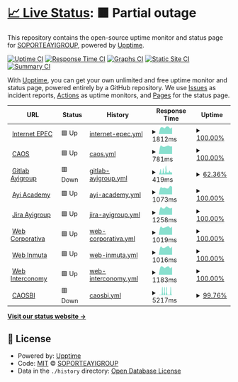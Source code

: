 # [📈 Live Status](https://demo.upptime.js.org): <!--live status--> **🟧 Partial outage**

This repository contains the open-source uptime monitor and status page for [SOPORTEAYIGROUP](https://demo.upptime.js.org), powered by [Upptime](https://github.com/upptime/upptime).

[![Uptime CI](https://github.com/SOPORTEAYIGROUP/AYIGROUP/workflows/Uptime%20CI/badge.svg)](https://github.com/SOPORTEAYIGROUP/AYIGROUP/actions?query=workflow%3A%22Uptime+CI%22)
[![Response Time CI](https://github.com/SOPORTEAYIGROUP/AYIGROUP/workflows/Response%20Time%20CI/badge.svg)](https://github.com/SOPORTEAYIGROUP/AYIGROUP/actions?query=workflow%3A%22Response+Time+CI%22)
[![Graphs CI](https://github.com/SOPORTEAYIGROUP/AYIGROUP/workflows/Graphs%20CI/badge.svg)](https://github.com/SOPORTEAYIGROUP/AYIGROUP/actions?query=workflow%3A%22Graphs+CI%22)
[![Static Site CI](https://github.com/SOPORTEAYIGROUP/AYIGROUP/workflows/Static%20Site%20CI/badge.svg)](https://github.com/SOPORTEAYIGROUP/AYIGROUP/actions?query=workflow%3A%22Static+Site+CI%22)
[![Summary CI](https://github.com/SOPORTEAYIGROUP/AYIGROUP/workflows/Summary%20CI/badge.svg)](https://github.com/SOPORTEAYIGROUP/AYIGROUP/actions?query=workflow%3A%22Summary+CI%22)

With [Upptime](https://upptime.js.org), you can get your own unlimited and free uptime monitor and status page, powered entirely by a GitHub repository. We use [Issues](https://github.com/SOPORTEAYIGROUP/AYIGROUP/issues) as incident reports, [Actions](https://github.com/SOPORTEAYIGROUP/AYIGROUP/actions) as uptime monitors, and [Pages](https://demo.upptime.js.org) for the status page.

<!--start: status pages-->
<!-- This summary is generated by Upptime (https://github.com/upptime/upptime) -->
<!-- Do not edit this manually, your changes will be overwritten -->
<!-- prettier-ignore -->
| URL | Status | History | Response Time | Uptime |
| --- | ------ | ------- | ------------- | ------ |
| <img alt="" src="https://icons.duckduckgo.com/ip3/null.ico" height="13"> [Internet EPEC](190.96.117.110) | 🟩 Up | [internet-epec.yml](https://github.com/SOPORTEAYIGROUP/AYIGROUP/commits/HEAD/history/internet-epec.yml) | <details><summary><img alt="Response time graph" src="./graphs/internet-epec/response-time-week.png" height="20"> 1812ms</summary><br><a href="https://SOPORTEAYIGROUP.github.io/AYIGROUP/history/internet-epec"><img alt="Response time 1916" src="https://img.shields.io/endpoint?url=https%3A%2F%2Fraw.githubusercontent.com%2FSOPORTEAYIGROUP%2FAYIGROUP%2FHEAD%2Fapi%2Finternet-epec%2Fresponse-time.json"></a><br><a href="https://SOPORTEAYIGROUP.github.io/AYIGROUP/history/internet-epec"><img alt="24-hour response time 1842" src="https://img.shields.io/endpoint?url=https%3A%2F%2Fraw.githubusercontent.com%2FSOPORTEAYIGROUP%2FAYIGROUP%2FHEAD%2Fapi%2Finternet-epec%2Fresponse-time-day.json"></a><br><a href="https://SOPORTEAYIGROUP.github.io/AYIGROUP/history/internet-epec"><img alt="7-day response time 1812" src="https://img.shields.io/endpoint?url=https%3A%2F%2Fraw.githubusercontent.com%2FSOPORTEAYIGROUP%2FAYIGROUP%2FHEAD%2Fapi%2Finternet-epec%2Fresponse-time-week.json"></a><br><a href="https://SOPORTEAYIGROUP.github.io/AYIGROUP/history/internet-epec"><img alt="30-day response time 1975" src="https://img.shields.io/endpoint?url=https%3A%2F%2Fraw.githubusercontent.com%2FSOPORTEAYIGROUP%2FAYIGROUP%2FHEAD%2Fapi%2Finternet-epec%2Fresponse-time-month.json"></a><br><a href="https://SOPORTEAYIGROUP.github.io/AYIGROUP/history/internet-epec"><img alt="1-year response time 1916" src="https://img.shields.io/endpoint?url=https%3A%2F%2Fraw.githubusercontent.com%2FSOPORTEAYIGROUP%2FAYIGROUP%2FHEAD%2Fapi%2Finternet-epec%2Fresponse-time-year.json"></a></details> | <details><summary><a href="https://SOPORTEAYIGROUP.github.io/AYIGROUP/history/internet-epec">100.00%</a></summary><a href="https://SOPORTEAYIGROUP.github.io/AYIGROUP/history/internet-epec"><img alt="All-time uptime 98.47%" src="https://img.shields.io/endpoint?url=https%3A%2F%2Fraw.githubusercontent.com%2FSOPORTEAYIGROUP%2FAYIGROUP%2FHEAD%2Fapi%2Finternet-epec%2Fuptime.json"></a><br><a href="https://SOPORTEAYIGROUP.github.io/AYIGROUP/history/internet-epec"><img alt="24-hour uptime 100.00%" src="https://img.shields.io/endpoint?url=https%3A%2F%2Fraw.githubusercontent.com%2FSOPORTEAYIGROUP%2FAYIGROUP%2FHEAD%2Fapi%2Finternet-epec%2Fuptime-day.json"></a><br><a href="https://SOPORTEAYIGROUP.github.io/AYIGROUP/history/internet-epec"><img alt="7-day uptime 100.00%" src="https://img.shields.io/endpoint?url=https%3A%2F%2Fraw.githubusercontent.com%2FSOPORTEAYIGROUP%2FAYIGROUP%2FHEAD%2Fapi%2Finternet-epec%2Fuptime-week.json"></a><br><a href="https://SOPORTEAYIGROUP.github.io/AYIGROUP/history/internet-epec"><img alt="30-day uptime 99.80%" src="https://img.shields.io/endpoint?url=https%3A%2F%2Fraw.githubusercontent.com%2FSOPORTEAYIGROUP%2FAYIGROUP%2FHEAD%2Fapi%2Finternet-epec%2Fuptime-month.json"></a><br><a href="https://SOPORTEAYIGROUP.github.io/AYIGROUP/history/internet-epec"><img alt="1-year uptime 98.47%" src="https://img.shields.io/endpoint?url=https%3A%2F%2Fraw.githubusercontent.com%2FSOPORTEAYIGROUP%2FAYIGROUP%2FHEAD%2Fapi%2Finternet-epec%2Fuptime-year.json"></a></details>
| <img alt="" src="https://icons.duckduckgo.com/ip3/caos.ayi-asociados.com.ico" height="13"> [CAOS](http://caos.ayi-asociados.com/) | 🟩 Up | [caos.yml](https://github.com/SOPORTEAYIGROUP/AYIGROUP/commits/HEAD/history/caos.yml) | <details><summary><img alt="Response time graph" src="./graphs/caos/response-time-week.png" height="20"> 781ms</summary><br><a href="https://SOPORTEAYIGROUP.github.io/AYIGROUP/history/caos"><img alt="Response time 900" src="https://img.shields.io/endpoint?url=https%3A%2F%2Fraw.githubusercontent.com%2FSOPORTEAYIGROUP%2FAYIGROUP%2FHEAD%2Fapi%2Fcaos%2Fresponse-time.json"></a><br><a href="https://SOPORTEAYIGROUP.github.io/AYIGROUP/history/caos"><img alt="24-hour response time 762" src="https://img.shields.io/endpoint?url=https%3A%2F%2Fraw.githubusercontent.com%2FSOPORTEAYIGROUP%2FAYIGROUP%2FHEAD%2Fapi%2Fcaos%2Fresponse-time-day.json"></a><br><a href="https://SOPORTEAYIGROUP.github.io/AYIGROUP/history/caos"><img alt="7-day response time 781" src="https://img.shields.io/endpoint?url=https%3A%2F%2Fraw.githubusercontent.com%2FSOPORTEAYIGROUP%2FAYIGROUP%2FHEAD%2Fapi%2Fcaos%2Fresponse-time-week.json"></a><br><a href="https://SOPORTEAYIGROUP.github.io/AYIGROUP/history/caos"><img alt="30-day response time 790" src="https://img.shields.io/endpoint?url=https%3A%2F%2Fraw.githubusercontent.com%2FSOPORTEAYIGROUP%2FAYIGROUP%2FHEAD%2Fapi%2Fcaos%2Fresponse-time-month.json"></a><br><a href="https://SOPORTEAYIGROUP.github.io/AYIGROUP/history/caos"><img alt="1-year response time 922" src="https://img.shields.io/endpoint?url=https%3A%2F%2Fraw.githubusercontent.com%2FSOPORTEAYIGROUP%2FAYIGROUP%2FHEAD%2Fapi%2Fcaos%2Fresponse-time-year.json"></a></details> | <details><summary><a href="https://SOPORTEAYIGROUP.github.io/AYIGROUP/history/caos">100.00%</a></summary><a href="https://SOPORTEAYIGROUP.github.io/AYIGROUP/history/caos"><img alt="All-time uptime 98.88%" src="https://img.shields.io/endpoint?url=https%3A%2F%2Fraw.githubusercontent.com%2FSOPORTEAYIGROUP%2FAYIGROUP%2FHEAD%2Fapi%2Fcaos%2Fuptime.json"></a><br><a href="https://SOPORTEAYIGROUP.github.io/AYIGROUP/history/caos"><img alt="24-hour uptime 100.00%" src="https://img.shields.io/endpoint?url=https%3A%2F%2Fraw.githubusercontent.com%2FSOPORTEAYIGROUP%2FAYIGROUP%2FHEAD%2Fapi%2Fcaos%2Fuptime-day.json"></a><br><a href="https://SOPORTEAYIGROUP.github.io/AYIGROUP/history/caos"><img alt="7-day uptime 100.00%" src="https://img.shields.io/endpoint?url=https%3A%2F%2Fraw.githubusercontent.com%2FSOPORTEAYIGROUP%2FAYIGROUP%2FHEAD%2Fapi%2Fcaos%2Fuptime-week.json"></a><br><a href="https://SOPORTEAYIGROUP.github.io/AYIGROUP/history/caos"><img alt="30-day uptime 100.00%" src="https://img.shields.io/endpoint?url=https%3A%2F%2Fraw.githubusercontent.com%2FSOPORTEAYIGROUP%2FAYIGROUP%2FHEAD%2Fapi%2Fcaos%2Fuptime-month.json"></a><br><a href="https://SOPORTEAYIGROUP.github.io/AYIGROUP/history/caos"><img alt="1-year uptime 98.68%" src="https://img.shields.io/endpoint?url=https%3A%2F%2Fraw.githubusercontent.com%2FSOPORTEAYIGROUP%2FAYIGROUP%2FHEAD%2Fapi%2Fcaos%2Fuptime-year.json"></a></details>
| <img alt="" src="https://icons.duckduckgo.com/ip3/gitlab.ayi-asociados.com.ico" height="13"> [Gitlab Ayigroup](https://gitlab.ayi-asociados.com/) | 🟥 Down | [gitlab-ayigroup.yml](https://github.com/SOPORTEAYIGROUP/AYIGROUP/commits/HEAD/history/gitlab-ayigroup.yml) | <details><summary><img alt="Response time graph" src="./graphs/gitlab-ayigroup/response-time-week.png" height="20"> 419ms</summary><br><a href="https://SOPORTEAYIGROUP.github.io/AYIGROUP/history/gitlab-ayigroup"><img alt="Response time 2939" src="https://img.shields.io/endpoint?url=https%3A%2F%2Fraw.githubusercontent.com%2FSOPORTEAYIGROUP%2FAYIGROUP%2FHEAD%2Fapi%2Fgitlab-ayigroup%2Fresponse-time.json"></a><br><a href="https://SOPORTEAYIGROUP.github.io/AYIGROUP/history/gitlab-ayigroup"><img alt="24-hour response time 288" src="https://img.shields.io/endpoint?url=https%3A%2F%2Fraw.githubusercontent.com%2FSOPORTEAYIGROUP%2FAYIGROUP%2FHEAD%2Fapi%2Fgitlab-ayigroup%2Fresponse-time-day.json"></a><br><a href="https://SOPORTEAYIGROUP.github.io/AYIGROUP/history/gitlab-ayigroup"><img alt="7-day response time 419" src="https://img.shields.io/endpoint?url=https%3A%2F%2Fraw.githubusercontent.com%2FSOPORTEAYIGROUP%2FAYIGROUP%2FHEAD%2Fapi%2Fgitlab-ayigroup%2Fresponse-time-week.json"></a><br><a href="https://SOPORTEAYIGROUP.github.io/AYIGROUP/history/gitlab-ayigroup"><img alt="30-day response time 454" src="https://img.shields.io/endpoint?url=https%3A%2F%2Fraw.githubusercontent.com%2FSOPORTEAYIGROUP%2FAYIGROUP%2FHEAD%2Fapi%2Fgitlab-ayigroup%2Fresponse-time-month.json"></a><br><a href="https://SOPORTEAYIGROUP.github.io/AYIGROUP/history/gitlab-ayigroup"><img alt="1-year response time 3151" src="https://img.shields.io/endpoint?url=https%3A%2F%2Fraw.githubusercontent.com%2FSOPORTEAYIGROUP%2FAYIGROUP%2FHEAD%2Fapi%2Fgitlab-ayigroup%2Fresponse-time-year.json"></a></details> | <details><summary><a href="https://SOPORTEAYIGROUP.github.io/AYIGROUP/history/gitlab-ayigroup">62.36%</a></summary><a href="https://SOPORTEAYIGROUP.github.io/AYIGROUP/history/gitlab-ayigroup"><img alt="All-time uptime 97.55%" src="https://img.shields.io/endpoint?url=https%3A%2F%2Fraw.githubusercontent.com%2FSOPORTEAYIGROUP%2FAYIGROUP%2FHEAD%2Fapi%2Fgitlab-ayigroup%2Fuptime.json"></a><br><a href="https://SOPORTEAYIGROUP.github.io/AYIGROUP/history/gitlab-ayigroup"><img alt="24-hour uptime 58.13%" src="https://img.shields.io/endpoint?url=https%3A%2F%2Fraw.githubusercontent.com%2FSOPORTEAYIGROUP%2FAYIGROUP%2FHEAD%2Fapi%2Fgitlab-ayigroup%2Fuptime-day.json"></a><br><a href="https://SOPORTEAYIGROUP.github.io/AYIGROUP/history/gitlab-ayigroup"><img alt="7-day uptime 62.36%" src="https://img.shields.io/endpoint?url=https%3A%2F%2Fraw.githubusercontent.com%2FSOPORTEAYIGROUP%2FAYIGROUP%2FHEAD%2Fapi%2Fgitlab-ayigroup%2Fuptime-week.json"></a><br><a href="https://SOPORTEAYIGROUP.github.io/AYIGROUP/history/gitlab-ayigroup"><img alt="30-day uptime 80.45%" src="https://img.shields.io/endpoint?url=https%3A%2F%2Fraw.githubusercontent.com%2FSOPORTEAYIGROUP%2FAYIGROUP%2FHEAD%2Fapi%2Fgitlab-ayigroup%2Fuptime-month.json"></a><br><a href="https://SOPORTEAYIGROUP.github.io/AYIGROUP/history/gitlab-ayigroup"><img alt="1-year uptime 97.30%" src="https://img.shields.io/endpoint?url=https%3A%2F%2Fraw.githubusercontent.com%2FSOPORTEAYIGROUP%2FAYIGROUP%2FHEAD%2Fapi%2Fgitlab-ayigroup%2Fuptime-year.json"></a></details>
| <img alt="" src="https://icons.duckduckgo.com/ip3/ayi.academy.ico" height="13"> [Ayi Academy](https://ayi.academy/) | 🟩 Up | [ayi-academy.yml](https://github.com/SOPORTEAYIGROUP/AYIGROUP/commits/HEAD/history/ayi-academy.yml) | <details><summary><img alt="Response time graph" src="./graphs/ayi-academy/response-time-week.png" height="20"> 1073ms</summary><br><a href="https://SOPORTEAYIGROUP.github.io/AYIGROUP/history/ayi-academy"><img alt="Response time 1857" src="https://img.shields.io/endpoint?url=https%3A%2F%2Fraw.githubusercontent.com%2FSOPORTEAYIGROUP%2FAYIGROUP%2FHEAD%2Fapi%2Fayi-academy%2Fresponse-time.json"></a><br><a href="https://SOPORTEAYIGROUP.github.io/AYIGROUP/history/ayi-academy"><img alt="24-hour response time 1173" src="https://img.shields.io/endpoint?url=https%3A%2F%2Fraw.githubusercontent.com%2FSOPORTEAYIGROUP%2FAYIGROUP%2FHEAD%2Fapi%2Fayi-academy%2Fresponse-time-day.json"></a><br><a href="https://SOPORTEAYIGROUP.github.io/AYIGROUP/history/ayi-academy"><img alt="7-day response time 1073" src="https://img.shields.io/endpoint?url=https%3A%2F%2Fraw.githubusercontent.com%2FSOPORTEAYIGROUP%2FAYIGROUP%2FHEAD%2Fapi%2Fayi-academy%2Fresponse-time-week.json"></a><br><a href="https://SOPORTEAYIGROUP.github.io/AYIGROUP/history/ayi-academy"><img alt="30-day response time 1103" src="https://img.shields.io/endpoint?url=https%3A%2F%2Fraw.githubusercontent.com%2FSOPORTEAYIGROUP%2FAYIGROUP%2FHEAD%2Fapi%2Fayi-academy%2Fresponse-time-month.json"></a><br><a href="https://SOPORTEAYIGROUP.github.io/AYIGROUP/history/ayi-academy"><img alt="1-year response time 2004" src="https://img.shields.io/endpoint?url=https%3A%2F%2Fraw.githubusercontent.com%2FSOPORTEAYIGROUP%2FAYIGROUP%2FHEAD%2Fapi%2Fayi-academy%2Fresponse-time-year.json"></a></details> | <details><summary><a href="https://SOPORTEAYIGROUP.github.io/AYIGROUP/history/ayi-academy">100.00%</a></summary><a href="https://SOPORTEAYIGROUP.github.io/AYIGROUP/history/ayi-academy"><img alt="All-time uptime 97.26%" src="https://img.shields.io/endpoint?url=https%3A%2F%2Fraw.githubusercontent.com%2FSOPORTEAYIGROUP%2FAYIGROUP%2FHEAD%2Fapi%2Fayi-academy%2Fuptime.json"></a><br><a href="https://SOPORTEAYIGROUP.github.io/AYIGROUP/history/ayi-academy"><img alt="24-hour uptime 100.00%" src="https://img.shields.io/endpoint?url=https%3A%2F%2Fraw.githubusercontent.com%2FSOPORTEAYIGROUP%2FAYIGROUP%2FHEAD%2Fapi%2Fayi-academy%2Fuptime-day.json"></a><br><a href="https://SOPORTEAYIGROUP.github.io/AYIGROUP/history/ayi-academy"><img alt="7-day uptime 100.00%" src="https://img.shields.io/endpoint?url=https%3A%2F%2Fraw.githubusercontent.com%2FSOPORTEAYIGROUP%2FAYIGROUP%2FHEAD%2Fapi%2Fayi-academy%2Fuptime-week.json"></a><br><a href="https://SOPORTEAYIGROUP.github.io/AYIGROUP/history/ayi-academy"><img alt="30-day uptime 100.00%" src="https://img.shields.io/endpoint?url=https%3A%2F%2Fraw.githubusercontent.com%2FSOPORTEAYIGROUP%2FAYIGROUP%2FHEAD%2Fapi%2Fayi-academy%2Fuptime-month.json"></a><br><a href="https://SOPORTEAYIGROUP.github.io/AYIGROUP/history/ayi-academy"><img alt="1-year uptime 96.82%" src="https://img.shields.io/endpoint?url=https%3A%2F%2Fraw.githubusercontent.com%2FSOPORTEAYIGROUP%2FAYIGROUP%2FHEAD%2Fapi%2Fayi-academy%2Fuptime-year.json"></a></details>
| <img alt="" src="https://icons.duckduckgo.com/ip3/jira.ayi-asociados.com.ico" height="13"> [Jira Ayigroup](https://jira.ayi-asociados.com/) | 🟩 Up | [jira-ayigroup.yml](https://github.com/SOPORTEAYIGROUP/AYIGROUP/commits/HEAD/history/jira-ayigroup.yml) | <details><summary><img alt="Response time graph" src="./graphs/jira-ayigroup/response-time-week.png" height="20"> 1258ms</summary><br><a href="https://SOPORTEAYIGROUP.github.io/AYIGROUP/history/jira-ayigroup"><img alt="Response time 1339" src="https://img.shields.io/endpoint?url=https%3A%2F%2Fraw.githubusercontent.com%2FSOPORTEAYIGROUP%2FAYIGROUP%2FHEAD%2Fapi%2Fjira-ayigroup%2Fresponse-time.json"></a><br><a href="https://SOPORTEAYIGROUP.github.io/AYIGROUP/history/jira-ayigroup"><img alt="24-hour response time 1247" src="https://img.shields.io/endpoint?url=https%3A%2F%2Fraw.githubusercontent.com%2FSOPORTEAYIGROUP%2FAYIGROUP%2FHEAD%2Fapi%2Fjira-ayigroup%2Fresponse-time-day.json"></a><br><a href="https://SOPORTEAYIGROUP.github.io/AYIGROUP/history/jira-ayigroup"><img alt="7-day response time 1258" src="https://img.shields.io/endpoint?url=https%3A%2F%2Fraw.githubusercontent.com%2FSOPORTEAYIGROUP%2FAYIGROUP%2FHEAD%2Fapi%2Fjira-ayigroup%2Fresponse-time-week.json"></a><br><a href="https://SOPORTEAYIGROUP.github.io/AYIGROUP/history/jira-ayigroup"><img alt="30-day response time 1257" src="https://img.shields.io/endpoint?url=https%3A%2F%2Fraw.githubusercontent.com%2FSOPORTEAYIGROUP%2FAYIGROUP%2FHEAD%2Fapi%2Fjira-ayigroup%2Fresponse-time-month.json"></a><br><a href="https://SOPORTEAYIGROUP.github.io/AYIGROUP/history/jira-ayigroup"><img alt="1-year response time 1355" src="https://img.shields.io/endpoint?url=https%3A%2F%2Fraw.githubusercontent.com%2FSOPORTEAYIGROUP%2FAYIGROUP%2FHEAD%2Fapi%2Fjira-ayigroup%2Fresponse-time-year.json"></a></details> | <details><summary><a href="https://SOPORTEAYIGROUP.github.io/AYIGROUP/history/jira-ayigroup">100.00%</a></summary><a href="https://SOPORTEAYIGROUP.github.io/AYIGROUP/history/jira-ayigroup"><img alt="All-time uptime 98.80%" src="https://img.shields.io/endpoint?url=https%3A%2F%2Fraw.githubusercontent.com%2FSOPORTEAYIGROUP%2FAYIGROUP%2FHEAD%2Fapi%2Fjira-ayigroup%2Fuptime.json"></a><br><a href="https://SOPORTEAYIGROUP.github.io/AYIGROUP/history/jira-ayigroup"><img alt="24-hour uptime 100.00%" src="https://img.shields.io/endpoint?url=https%3A%2F%2Fraw.githubusercontent.com%2FSOPORTEAYIGROUP%2FAYIGROUP%2FHEAD%2Fapi%2Fjira-ayigroup%2Fuptime-day.json"></a><br><a href="https://SOPORTEAYIGROUP.github.io/AYIGROUP/history/jira-ayigroup"><img alt="7-day uptime 100.00%" src="https://img.shields.io/endpoint?url=https%3A%2F%2Fraw.githubusercontent.com%2FSOPORTEAYIGROUP%2FAYIGROUP%2FHEAD%2Fapi%2Fjira-ayigroup%2Fuptime-week.json"></a><br><a href="https://SOPORTEAYIGROUP.github.io/AYIGROUP/history/jira-ayigroup"><img alt="30-day uptime 100.00%" src="https://img.shields.io/endpoint?url=https%3A%2F%2Fraw.githubusercontent.com%2FSOPORTEAYIGROUP%2FAYIGROUP%2FHEAD%2Fapi%2Fjira-ayigroup%2Fuptime-month.json"></a><br><a href="https://SOPORTEAYIGROUP.github.io/AYIGROUP/history/jira-ayigroup"><img alt="1-year uptime 98.60%" src="https://img.shields.io/endpoint?url=https%3A%2F%2Fraw.githubusercontent.com%2FSOPORTEAYIGROUP%2FAYIGROUP%2FHEAD%2Fapi%2Fjira-ayigroup%2Fuptime-year.json"></a></details>
| <img alt="" src="https://icons.duckduckgo.com/ip3/ayi.group.ico" height="13"> [Web Corporativa](https://ayi.group/) | 🟩 Up | [web-corporativa.yml](https://github.com/SOPORTEAYIGROUP/AYIGROUP/commits/HEAD/history/web-corporativa.yml) | <details><summary><img alt="Response time graph" src="./graphs/web-corporativa/response-time-week.png" height="20"> 1019ms</summary><br><a href="https://SOPORTEAYIGROUP.github.io/AYIGROUP/history/web-corporativa"><img alt="Response time 1427" src="https://img.shields.io/endpoint?url=https%3A%2F%2Fraw.githubusercontent.com%2FSOPORTEAYIGROUP%2FAYIGROUP%2FHEAD%2Fapi%2Fweb-corporativa%2Fresponse-time.json"></a><br><a href="https://SOPORTEAYIGROUP.github.io/AYIGROUP/history/web-corporativa"><img alt="24-hour response time 1066" src="https://img.shields.io/endpoint?url=https%3A%2F%2Fraw.githubusercontent.com%2FSOPORTEAYIGROUP%2FAYIGROUP%2FHEAD%2Fapi%2Fweb-corporativa%2Fresponse-time-day.json"></a><br><a href="https://SOPORTEAYIGROUP.github.io/AYIGROUP/history/web-corporativa"><img alt="7-day response time 1019" src="https://img.shields.io/endpoint?url=https%3A%2F%2Fraw.githubusercontent.com%2FSOPORTEAYIGROUP%2FAYIGROUP%2FHEAD%2Fapi%2Fweb-corporativa%2Fresponse-time-week.json"></a><br><a href="https://SOPORTEAYIGROUP.github.io/AYIGROUP/history/web-corporativa"><img alt="30-day response time 1154" src="https://img.shields.io/endpoint?url=https%3A%2F%2Fraw.githubusercontent.com%2FSOPORTEAYIGROUP%2FAYIGROUP%2FHEAD%2Fapi%2Fweb-corporativa%2Fresponse-time-month.json"></a><br><a href="https://SOPORTEAYIGROUP.github.io/AYIGROUP/history/web-corporativa"><img alt="1-year response time 1418" src="https://img.shields.io/endpoint?url=https%3A%2F%2Fraw.githubusercontent.com%2FSOPORTEAYIGROUP%2FAYIGROUP%2FHEAD%2Fapi%2Fweb-corporativa%2Fresponse-time-year.json"></a></details> | <details><summary><a href="https://SOPORTEAYIGROUP.github.io/AYIGROUP/history/web-corporativa">100.00%</a></summary><a href="https://SOPORTEAYIGROUP.github.io/AYIGROUP/history/web-corporativa"><img alt="All-time uptime 99.37%" src="https://img.shields.io/endpoint?url=https%3A%2F%2Fraw.githubusercontent.com%2FSOPORTEAYIGROUP%2FAYIGROUP%2FHEAD%2Fapi%2Fweb-corporativa%2Fuptime.json"></a><br><a href="https://SOPORTEAYIGROUP.github.io/AYIGROUP/history/web-corporativa"><img alt="24-hour uptime 100.00%" src="https://img.shields.io/endpoint?url=https%3A%2F%2Fraw.githubusercontent.com%2FSOPORTEAYIGROUP%2FAYIGROUP%2FHEAD%2Fapi%2Fweb-corporativa%2Fuptime-day.json"></a><br><a href="https://SOPORTEAYIGROUP.github.io/AYIGROUP/history/web-corporativa"><img alt="7-day uptime 100.00%" src="https://img.shields.io/endpoint?url=https%3A%2F%2Fraw.githubusercontent.com%2FSOPORTEAYIGROUP%2FAYIGROUP%2FHEAD%2Fapi%2Fweb-corporativa%2Fuptime-week.json"></a><br><a href="https://SOPORTEAYIGROUP.github.io/AYIGROUP/history/web-corporativa"><img alt="30-day uptime 99.88%" src="https://img.shields.io/endpoint?url=https%3A%2F%2Fraw.githubusercontent.com%2FSOPORTEAYIGROUP%2FAYIGROUP%2FHEAD%2Fapi%2Fweb-corporativa%2Fuptime-month.json"></a><br><a href="https://SOPORTEAYIGROUP.github.io/AYIGROUP/history/web-corporativa"><img alt="1-year uptime 99.40%" src="https://img.shields.io/endpoint?url=https%3A%2F%2Fraw.githubusercontent.com%2FSOPORTEAYIGROUP%2FAYIGROUP%2FHEAD%2Fapi%2Fweb-corporativa%2Fuptime-year.json"></a></details>
| <img alt="" src="https://icons.duckduckgo.com/ip3/inmuta.com.ico" height="13"> [Web Inmuta](https://inmuta.com/) | 🟩 Up | [web-inmuta.yml](https://github.com/SOPORTEAYIGROUP/AYIGROUP/commits/HEAD/history/web-inmuta.yml) | <details><summary><img alt="Response time graph" src="./graphs/web-inmuta/response-time-week.png" height="20"> 1016ms</summary><br><a href="https://SOPORTEAYIGROUP.github.io/AYIGROUP/history/web-inmuta"><img alt="Response time 1095" src="https://img.shields.io/endpoint?url=https%3A%2F%2Fraw.githubusercontent.com%2FSOPORTEAYIGROUP%2FAYIGROUP%2FHEAD%2Fapi%2Fweb-inmuta%2Fresponse-time.json"></a><br><a href="https://SOPORTEAYIGROUP.github.io/AYIGROUP/history/web-inmuta"><img alt="24-hour response time 1067" src="https://img.shields.io/endpoint?url=https%3A%2F%2Fraw.githubusercontent.com%2FSOPORTEAYIGROUP%2FAYIGROUP%2FHEAD%2Fapi%2Fweb-inmuta%2Fresponse-time-day.json"></a><br><a href="https://SOPORTEAYIGROUP.github.io/AYIGROUP/history/web-inmuta"><img alt="7-day response time 1016" src="https://img.shields.io/endpoint?url=https%3A%2F%2Fraw.githubusercontent.com%2FSOPORTEAYIGROUP%2FAYIGROUP%2FHEAD%2Fapi%2Fweb-inmuta%2Fresponse-time-week.json"></a><br><a href="https://SOPORTEAYIGROUP.github.io/AYIGROUP/history/web-inmuta"><img alt="30-day response time 1030" src="https://img.shields.io/endpoint?url=https%3A%2F%2Fraw.githubusercontent.com%2FSOPORTEAYIGROUP%2FAYIGROUP%2FHEAD%2Fapi%2Fweb-inmuta%2Fresponse-time-month.json"></a><br><a href="https://SOPORTEAYIGROUP.github.io/AYIGROUP/history/web-inmuta"><img alt="1-year response time 1084" src="https://img.shields.io/endpoint?url=https%3A%2F%2Fraw.githubusercontent.com%2FSOPORTEAYIGROUP%2FAYIGROUP%2FHEAD%2Fapi%2Fweb-inmuta%2Fresponse-time-year.json"></a></details> | <details><summary><a href="https://SOPORTEAYIGROUP.github.io/AYIGROUP/history/web-inmuta">100.00%</a></summary><a href="https://SOPORTEAYIGROUP.github.io/AYIGROUP/history/web-inmuta"><img alt="All-time uptime 99.63%" src="https://img.shields.io/endpoint?url=https%3A%2F%2Fraw.githubusercontent.com%2FSOPORTEAYIGROUP%2FAYIGROUP%2FHEAD%2Fapi%2Fweb-inmuta%2Fuptime.json"></a><br><a href="https://SOPORTEAYIGROUP.github.io/AYIGROUP/history/web-inmuta"><img alt="24-hour uptime 100.00%" src="https://img.shields.io/endpoint?url=https%3A%2F%2Fraw.githubusercontent.com%2FSOPORTEAYIGROUP%2FAYIGROUP%2FHEAD%2Fapi%2Fweb-inmuta%2Fuptime-day.json"></a><br><a href="https://SOPORTEAYIGROUP.github.io/AYIGROUP/history/web-inmuta"><img alt="7-day uptime 100.00%" src="https://img.shields.io/endpoint?url=https%3A%2F%2Fraw.githubusercontent.com%2FSOPORTEAYIGROUP%2FAYIGROUP%2FHEAD%2Fapi%2Fweb-inmuta%2Fuptime-week.json"></a><br><a href="https://SOPORTEAYIGROUP.github.io/AYIGROUP/history/web-inmuta"><img alt="30-day uptime 99.89%" src="https://img.shields.io/endpoint?url=https%3A%2F%2Fraw.githubusercontent.com%2FSOPORTEAYIGROUP%2FAYIGROUP%2FHEAD%2Fapi%2Fweb-inmuta%2Fuptime-month.json"></a><br><a href="https://SOPORTEAYIGROUP.github.io/AYIGROUP/history/web-inmuta"><img alt="1-year uptime 99.55%" src="https://img.shields.io/endpoint?url=https%3A%2F%2Fraw.githubusercontent.com%2FSOPORTEAYIGROUP%2FAYIGROUP%2FHEAD%2Fapi%2Fweb-inmuta%2Fuptime-year.json"></a></details>
| <img alt="" src="https://icons.duckduckgo.com/ip3/interconomy.biz.ico" height="13"> [Web Interconomy](https://interconomy.biz/) | 🟩 Up | [web-interconomy.yml](https://github.com/SOPORTEAYIGROUP/AYIGROUP/commits/HEAD/history/web-interconomy.yml) | <details><summary><img alt="Response time graph" src="./graphs/web-interconomy/response-time-week.png" height="20"> 1183ms</summary><br><a href="https://SOPORTEAYIGROUP.github.io/AYIGROUP/history/web-interconomy"><img alt="Response time 1335" src="https://img.shields.io/endpoint?url=https%3A%2F%2Fraw.githubusercontent.com%2FSOPORTEAYIGROUP%2FAYIGROUP%2FHEAD%2Fapi%2Fweb-interconomy%2Fresponse-time.json"></a><br><a href="https://SOPORTEAYIGROUP.github.io/AYIGROUP/history/web-interconomy"><img alt="24-hour response time 1196" src="https://img.shields.io/endpoint?url=https%3A%2F%2Fraw.githubusercontent.com%2FSOPORTEAYIGROUP%2FAYIGROUP%2FHEAD%2Fapi%2Fweb-interconomy%2Fresponse-time-day.json"></a><br><a href="https://SOPORTEAYIGROUP.github.io/AYIGROUP/history/web-interconomy"><img alt="7-day response time 1183" src="https://img.shields.io/endpoint?url=https%3A%2F%2Fraw.githubusercontent.com%2FSOPORTEAYIGROUP%2FAYIGROUP%2FHEAD%2Fapi%2Fweb-interconomy%2Fresponse-time-week.json"></a><br><a href="https://SOPORTEAYIGROUP.github.io/AYIGROUP/history/web-interconomy"><img alt="30-day response time 1243" src="https://img.shields.io/endpoint?url=https%3A%2F%2Fraw.githubusercontent.com%2FSOPORTEAYIGROUP%2FAYIGROUP%2FHEAD%2Fapi%2Fweb-interconomy%2Fresponse-time-month.json"></a><br><a href="https://SOPORTEAYIGROUP.github.io/AYIGROUP/history/web-interconomy"><img alt="1-year response time 1336" src="https://img.shields.io/endpoint?url=https%3A%2F%2Fraw.githubusercontent.com%2FSOPORTEAYIGROUP%2FAYIGROUP%2FHEAD%2Fapi%2Fweb-interconomy%2Fresponse-time-year.json"></a></details> | <details><summary><a href="https://SOPORTEAYIGROUP.github.io/AYIGROUP/history/web-interconomy">100.00%</a></summary><a href="https://SOPORTEAYIGROUP.github.io/AYIGROUP/history/web-interconomy"><img alt="All-time uptime 98.58%" src="https://img.shields.io/endpoint?url=https%3A%2F%2Fraw.githubusercontent.com%2FSOPORTEAYIGROUP%2FAYIGROUP%2FHEAD%2Fapi%2Fweb-interconomy%2Fuptime.json"></a><br><a href="https://SOPORTEAYIGROUP.github.io/AYIGROUP/history/web-interconomy"><img alt="24-hour uptime 100.00%" src="https://img.shields.io/endpoint?url=https%3A%2F%2Fraw.githubusercontent.com%2FSOPORTEAYIGROUP%2FAYIGROUP%2FHEAD%2Fapi%2Fweb-interconomy%2Fuptime-day.json"></a><br><a href="https://SOPORTEAYIGROUP.github.io/AYIGROUP/history/web-interconomy"><img alt="7-day uptime 100.00%" src="https://img.shields.io/endpoint?url=https%3A%2F%2Fraw.githubusercontent.com%2FSOPORTEAYIGROUP%2FAYIGROUP%2FHEAD%2Fapi%2Fweb-interconomy%2Fuptime-week.json"></a><br><a href="https://SOPORTEAYIGROUP.github.io/AYIGROUP/history/web-interconomy"><img alt="30-day uptime 99.96%" src="https://img.shields.io/endpoint?url=https%3A%2F%2Fraw.githubusercontent.com%2FSOPORTEAYIGROUP%2FAYIGROUP%2FHEAD%2Fapi%2Fweb-interconomy%2Fuptime-month.json"></a><br><a href="https://SOPORTEAYIGROUP.github.io/AYIGROUP/history/web-interconomy"><img alt="1-year uptime 98.45%" src="https://img.shields.io/endpoint?url=https%3A%2F%2Fraw.githubusercontent.com%2FSOPORTEAYIGROUP%2FAYIGROUP%2FHEAD%2Fapi%2Fweb-interconomy%2Fuptime-year.json"></a></details>
| <img alt="" src="https://icons.duckduckgo.com/ip3/caosbi.ayi-asociados.com.ico" height="13"> [CAOSBI](https://caosbi.ayi-asociados.com/) | 🟥 Down | [caosbi.yml](https://github.com/SOPORTEAYIGROUP/AYIGROUP/commits/HEAD/history/caosbi.yml) | <details><summary><img alt="Response time graph" src="./graphs/caosbi/response-time-week.png" height="20"> 5217ms</summary><br><a href="https://SOPORTEAYIGROUP.github.io/AYIGROUP/history/caosbi"><img alt="Response time 2535" src="https://img.shields.io/endpoint?url=https%3A%2F%2Fraw.githubusercontent.com%2FSOPORTEAYIGROUP%2FAYIGROUP%2FHEAD%2Fapi%2Fcaosbi%2Fresponse-time.json"></a><br><a href="https://SOPORTEAYIGROUP.github.io/AYIGROUP/history/caosbi"><img alt="24-hour response time 9804" src="https://img.shields.io/endpoint?url=https%3A%2F%2Fraw.githubusercontent.com%2FSOPORTEAYIGROUP%2FAYIGROUP%2FHEAD%2Fapi%2Fcaosbi%2Fresponse-time-day.json"></a><br><a href="https://SOPORTEAYIGROUP.github.io/AYIGROUP/history/caosbi"><img alt="7-day response time 5217" src="https://img.shields.io/endpoint?url=https%3A%2F%2Fraw.githubusercontent.com%2FSOPORTEAYIGROUP%2FAYIGROUP%2FHEAD%2Fapi%2Fcaosbi%2Fresponse-time-week.json"></a><br><a href="https://SOPORTEAYIGROUP.github.io/AYIGROUP/history/caosbi"><img alt="30-day response time 5425" src="https://img.shields.io/endpoint?url=https%3A%2F%2Fraw.githubusercontent.com%2FSOPORTEAYIGROUP%2FAYIGROUP%2FHEAD%2Fapi%2Fcaosbi%2Fresponse-time-month.json"></a><br><a href="https://SOPORTEAYIGROUP.github.io/AYIGROUP/history/caosbi"><img alt="1-year response time 2672" src="https://img.shields.io/endpoint?url=https%3A%2F%2Fraw.githubusercontent.com%2FSOPORTEAYIGROUP%2FAYIGROUP%2FHEAD%2Fapi%2Fcaosbi%2Fresponse-time-year.json"></a></details> | <details><summary><a href="https://SOPORTEAYIGROUP.github.io/AYIGROUP/history/caosbi">99.76%</a></summary><a href="https://SOPORTEAYIGROUP.github.io/AYIGROUP/history/caosbi"><img alt="All-time uptime 98.46%" src="https://img.shields.io/endpoint?url=https%3A%2F%2Fraw.githubusercontent.com%2FSOPORTEAYIGROUP%2FAYIGROUP%2FHEAD%2Fapi%2Fcaosbi%2Fuptime.json"></a><br><a href="https://SOPORTEAYIGROUP.github.io/AYIGROUP/history/caosbi"><img alt="24-hour uptime 99.98%" src="https://img.shields.io/endpoint?url=https%3A%2F%2Fraw.githubusercontent.com%2FSOPORTEAYIGROUP%2FAYIGROUP%2FHEAD%2Fapi%2Fcaosbi%2Fuptime-day.json"></a><br><a href="https://SOPORTEAYIGROUP.github.io/AYIGROUP/history/caosbi"><img alt="7-day uptime 99.76%" src="https://img.shields.io/endpoint?url=https%3A%2F%2Fraw.githubusercontent.com%2FSOPORTEAYIGROUP%2FAYIGROUP%2FHEAD%2Fapi%2Fcaosbi%2Fuptime-week.json"></a><br><a href="https://SOPORTEAYIGROUP.github.io/AYIGROUP/history/caosbi"><img alt="30-day uptime 99.77%" src="https://img.shields.io/endpoint?url=https%3A%2F%2Fraw.githubusercontent.com%2FSOPORTEAYIGROUP%2FAYIGROUP%2FHEAD%2Fapi%2Fcaosbi%2Fuptime-month.json"></a><br><a href="https://SOPORTEAYIGROUP.github.io/AYIGROUP/history/caosbi"><img alt="1-year uptime 98.17%" src="https://img.shields.io/endpoint?url=https%3A%2F%2Fraw.githubusercontent.com%2FSOPORTEAYIGROUP%2FAYIGROUP%2FHEAD%2Fapi%2Fcaosbi%2Fuptime-year.json"></a></details>

<!--end: status pages-->

[**Visit our status website →**](https://demo.upptime.js.org)

## 📄 License

- Powered by: [Upptime](https://github.com/upptime/upptime)
- Code: [MIT](./LICENSE) © [SOPORTEAYIGROUP](https://demo.upptime.js.org)
- Data in the `./history` directory: [Open Database License](https://opendatacommons.org/licenses/odbl/1-0/)
